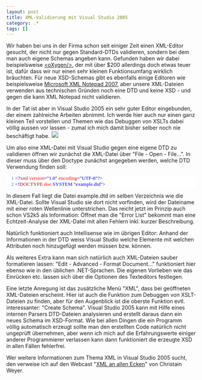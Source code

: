 ```yaml
---
layout: post
title: XML-Validierung mit Visual Studio 2005
category: .*
tags: []
---
```

<p>
Wir haben bei uns in der Firma schon seit einiger Zeit einen XML-Editor gesucht, der nicht nur gegen Standard-DTDs validieren, sondern bei dem man auch eigene Schemas angeben kann. Gefunden haben wir dabei beispielsweise <a href="http://www.oxygenxml.com/" target="_blank">&lt;oXygen/&gt;</a>, der mit &uuml;ber $200 allerdings doch etwas teuer ist, daf&uuml;r dass wir nur einen sehr kleinen Funktionsumfang wirklich br&auml;uchten. F&uuml;r neue XSD-Schemas gibt es ebenfalls einige Editoren wie beispielsweise <a href="http://www.microsoft.com/downloads/details.aspx?FamilyID=72D6AA49-787D-4118-BA5F-4F30FE913628&amp;displaylang=en" target="_blank">Microsoft XML Notepad 2007</a>, aber unsere XML-Dateien verwenden aus technischen Gr&uuml;nden noch eine DTD und keine XSD - und gegen die kann XML Notepad nicht validieren. 
</p>
<p>
In der Tat ist aber in Visual Studio 2005 ein sehr guter Editor eingebunden, der einem zahlreiche Arbeiten abnimmt. Ich werde hier auch nur einen ganz kleinen Teil vorstellen und Themen wie das Debuggen von XSLTs dabei v&ouml;llig aussen vor lassen - zumal ich mich damit bisher selber noch nie besch&auml;ftigt habe. <img src="http://anheledirwp.blob.core.windows.net/wordpress/2007/09/smile_angel.gif" alt="smile_angel" width="19" height="19" /> 
</p>
<p>
Um also eine XML-Datei mit Visual Studio gegen eine eigene DTD zu validieren &ouml;ffnen wir zun&auml;chst die XML-Datei &uuml;ber &quot;File - Open - File...&quot;. In dieser muss &uuml;ber den Doctype zun&auml;chst angegeben werden, welche DTD Verwendung finden soll: 
</p>
<div style="font-size: 10pt; background: white; color: black; font-family: consolas">
<p style="margin: 0px">
<span style="color: #2b91af">&nbsp;&nbsp;&nbsp; 1</span>&nbsp;<span style="color: blue">&lt;?</span><span style="color: #a31515">xml</span><span style="color: blue"> </span><span style="color: red">version</span><span style="color: blue">=</span>&quot;<span style="color: blue">1.0</span>&quot;<span style="color: blue"> </span><span style="color: red">encoding</span><span style="color: blue">=</span>&quot;<span style="color: blue">UTF-8</span>&quot;<span style="color: blue">?&gt;</span> 
</p>
<p style="margin: 0px">
<span style="color: #2b91af">&nbsp;&nbsp;&nbsp; 2</span>&nbsp;<span style="color: blue">&lt;!</span><span style="color: #a31515">DOCTYPE</span><span style="color: blue"> </span><span style="color: red">doc</span><span style="color: blue"> SYSTEM </span>&quot;<span style="color: blue">example.dtd</span>&quot;<span style="color: blue">&gt;</span> 
</p>
</div>
<p>
In diesem Fall liegt die Datei example.dtd im selben Verzeichnis wie die XML-Datei. Sollte Visual Studio sie dort nicht vorfinden, wird der Dateiname mit einer roten Wellenlinie unterstrichen. Das reicht jetzt im Prinzip auch schon VS2k5 als Information: &Ouml;ffnet man die &quot;Error List&quot; bekommt man eine Echtzeit-Analyse der XML-Datei mit allen Fehlern inkl. kurzer Beschreibung. 
</p>
<p>
Nat&uuml;rlich funktioniert auch Intellisense wie im &uuml;brigen Editor: Anhand der Informationen in der DTD weiss Visual Studio welche Elemente mit welchen Attributen noch hinzugef&uuml;gt werden m&uuml;ssen bzw. k&ouml;nnen. 
</p>
<p>
Als weiteres Extra kann man sich nat&uuml;rlich auch XML-Dateien sauber formatieren lassen: &quot;Edit - Advanced - Format Document...&quot; funktioniert hier ebenso wie in den &uuml;blichen .NET-Sprachen. Die eigenen Vorlieben wie das Einr&uuml;cken etc. lassen sich &uuml;ber die Optionen des Texteditors festlegen. 
</p>
<p>
Eine letzte Anregung ist das zus&auml;tzliche Men&uuml; &quot;XML&quot;, dass bei ge&ouml;ffneten XML-Dateien erscheint. Hier ist auch die Funktion zum Debuggen von XSLT-Dateien zu finden, aber f&uuml;r den Augenblick ist die oberste Funktion evtl. interessanter: &quot;Create Schema&quot;. Visual Studio 2005 kann mit Hilfe eines internen Parsers DTD-Dateien analysieren und erstellt daraus dann ein neues Schema im XSD-Format. Wie bei allen Dingen die ein Programm v&ouml;llig automatisch erzeugt sollte man den erstellten Code nat&uuml;rlich nicht ungepr&uuml;ft &uuml;bernehmen, aber wenn ich mich auf die Erfahrungswerte einiger anderer Programmierer verlassen kann dann funktioniert die erzeugte XSD in allen F&auml;llen fehlerfrei. 
</p>
<p>
Wer weitere Informationen zum Thema XML in Visual Studio 2005 sucht, den verweise ich auf den Webcast &quot;<a href="http://www.microsoft.com/germany/msdn/webcasts/library.aspx?id=118760184" target="_blank">XML an allen Ecken</a>&quot; von Christain Weyer. 
</p>
